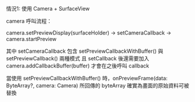 情況1: 使用 Camera + SurfaceView

camera 呼叫流程：

camera.setPreviewDisplay(surfaceHolder) -> setCameraCallback -> camera.startPreview

其中 setCameraCallback 包含 setPreviewCallbackWithBuffer() 與 setPreviewCallback() 兩種模式
且 setCallback 後還需要加入 camera.addCallbackBuffer(buffer) 才會在之後呼叫 callback

當使用 setPreviewCallbackWithBuffer() 時，onPreviewFrame(data: ByteArray?, camera: Camera) 所回傳的 byteArray 確實為畫面的原始資料可被替換

